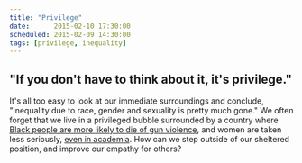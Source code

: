 ```yaml
---
title: "Privilege"
date:      2015-02-10 17:30:00
scheduled: 2015-02-09 14:30:00
tags: [privilege, inequality]
---
```

## "If you don't have to think about it, it's privilege."

It's all too easy to look at our immediate surroundings and conclude, "inequality due to race, gender and sexuality is pretty much gone." We often forget that we live in a privileged bubble surrounded by a country where [Black people are more likely to die of gun violence](http://www.washingtonpost.com/blogs/wonkblog/wp/2014/09/19/the-racial-divide-in-americas-gun-deaths/), and women are taken less seriously, [even in academia](http://www.pnas.org/content/109/41/16474.abstract). How can we step outside of our sheltered position, and improve our empathy for others?
